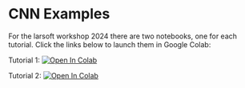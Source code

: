 # CNN Examples

For the larsoft workshop 2024 there are two notebooks, one for each tutorial. Click the links below to launch them in Google Colab:

Tutorial 1: [![Open In Colab](https://colab.research.google.com/assets/colab-badge.svg)](https://colab.research.google.com/github/lhwhitehead/CNNExamples/blob/main/lhw_larsoft_deep_learning_mlp_cnn_exercise.ipynb)

Tutorial 2: [![Open In Colab](https://colab.research.google.com/assets/colab-badge.svg)](https://colab.research.google.com/github/lhwhitehead/CNNExamples/blob/main/lhw_larsoft_deep_learning_transformer_exercise.ipynb)
